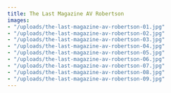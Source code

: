 ```yaml
---
title: The Last Magazine AV Robertson
images:
- "/uploads/the-last-magazine-av-robertson-01.jpg"
- "/uploads/the-last-magazine-av-robertson-02.jpg"
- "/uploads/the-last-magazine-av-robertson-03.jpg"
- "/uploads/the-last-magazine-av-robertson-04.jpg"
- "/uploads/the-last-magazine-av-robertson-05.jpg"
- "/uploads/the-last-magazine-av-robertson-06.jpg"
- "/uploads/the-last-magazine-av-robertson-07.jpg"
- "/uploads/the-last-magazine-av-robertson-08.jpg"
- "/uploads/the-last-magazine-av-robertson-09.jpg"
---
```


